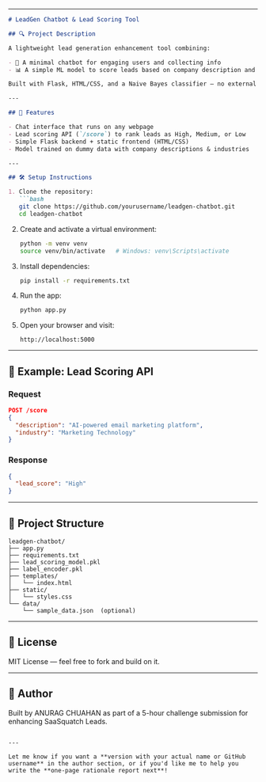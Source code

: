 

---

````markdown
# LeadGen Chatbot & Lead Scoring Tool

## 🔍 Project Description

A lightweight lead generation enhancement tool combining:

- 🤖 A minimal chatbot for engaging users and collecting info  
- 📊 A simple ML model to score leads based on company description and industry  

Built with Flask, HTML/CSS, and a Naive Bayes classifier — no external APIs required.

---

## 🚀 Features

- Chat interface that runs on any webpage
- Lead scoring API (`/score`) to rank leads as High, Medium, or Low
- Simple Flask backend + static frontend (HTML/CSS)
- Model trained on dummy data with company descriptions & industries

---

## 🛠️ Setup Instructions

1. Clone the repository:
   ```bash
   git clone https://github.com/yourusername/leadgen-chatbot.git
   cd leadgen-chatbot
````

2. Create and activate a virtual environment:

   ```bash
   python -m venv venv
   source venv/bin/activate   # Windows: venv\Scripts\activate
   ```

3. Install dependencies:

   ```bash
   pip install -r requirements.txt
   ```

4. Run the app:

   ```bash
   python app.py
   ```

5. Open your browser and visit:

   ```
   http://localhost:5000
   ```

---

## 🧠 Example: Lead Scoring API

### Request

```json
POST /score
{
  "description": "AI-powered email marketing platform",
  "industry": "Marketing Technology"
}
```

### Response

```json
{
  "lead_score": "High"
}
```

---

## 📁 Project Structure

```
leadgen-chatbot/
├── app.py
├── requirements.txt
├── lead_scoring_model.pkl
├── label_encoder.pkl
├── templates/
│   └── index.html
├── static/
│   └── styles.css
└── data/
    └── sample_data.json  (optional)
```

---

## 📄 License

MIT License — feel free to fork and build on it.

---

## 👤 Author

Built by ANURAG CHUAHAN as part of a 5-hour challenge submission for enhancing SaaSquatch Leads.

```

---

Let me know if you want a **version with your actual name or GitHub username** in the author section, or if you'd like me to help you write the **one-page rationale report next**!
```
